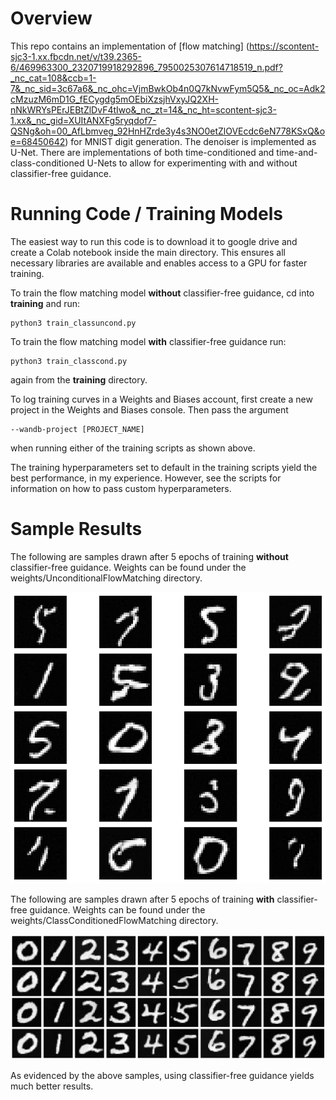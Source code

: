 # Overview
This repo contains an implementation of [flow matching] (https://scontent-sjc3-1.xx.fbcdn.net/v/t39.2365-6/469963300_2320719918292896_7950025307614718519_n.pdf?_nc_cat=108&ccb=1-7&_nc_sid=3c67a6&_nc_ohc=VjmBwkOb4n0Q7kNvwFym5Q5&_nc_oc=Adk2cMzuzM6mD1G_fECygdg5mOEbiXzsjhVxyJQ2XH-nNkWRYsPErJEBtZlDvF4tIwo&_nc_zt=14&_nc_ht=scontent-sjc3-1.xx&_nc_gid=XUItANXFg5ryqdof7-QSNg&oh=00_AfLbmveg_92HnHZrde3y4s3NO0etZlOVEcdc6eN778KSxQ&oe=68450642)  for MNIST digit generation. The denoiser is implemented as U-Net. There are implementations of both time-conditioned and time-and-class-conditioned U-Nets to allow for experimenting with and without classifier-free guidance. 

# Running Code / Training Models

The easiest way to run this code is to download it to google drive and create a Colab notebook inside the main directory. This ensures all necessary libraries are available and enables access to a GPU for faster training.

To train the flow matching model **without** classifier-free guidance, cd into **training** and run:
```
python3 train_classuncond.py
```

To train the flow matching model **with** classifier-free guidance run:
```
python3 train_classcond.py
```
again from the **training** directory.

To log training curves in a Weights and Biases account, first create a new project in the Weights and Biases console. Then pass the argument

```
--wandb-project [PROJECT_NAME]
```
when running either of the training scripts as shown above.

The training hyperparameters set to default in the training scripts yield the best performance, in my experience. However, see the scripts for information on how to pass custom hyperparameters.

# Sample Results

The following are samples drawn after 5 epochs of training **without** classifier-free guidance. Weights can be found under the weights/UnconditionalFlowMatching directory.

![image info](./sample_results/woutcfg.png)


The following are samples drawn after 5 epochs of training **with** classifier-free guidance. Weights can be found under the weights/ClassConditionedFlowMatching directory.

![image info](./sample_results/wcfg.png)

As evidenced by the above samples, using classifier-free guidance yields much better results. 




